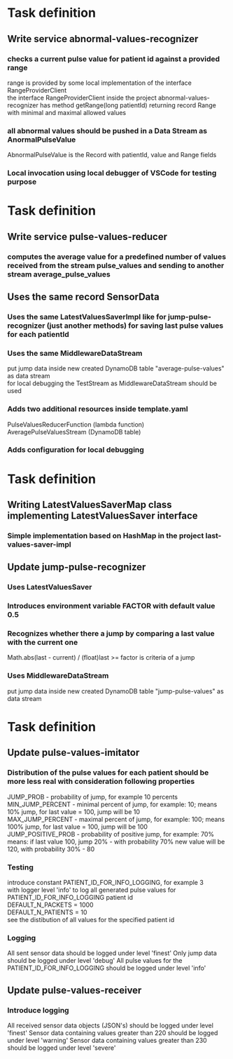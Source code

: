 # Task definition

## Write service abnormal-values-recognizer

### checks a current pulse value for patient id against a provided range

range is provided by some local implementation of the interface RangeProviderClient <br>
the interface RangeProviderClient inside the project abnormal-values-recognizer has method getRange(long patientId) returning record Range with minimal and maximal allowed values

### all abnormal values should be pushed in a Data Stream as AnormalPulseValue

AbnormalPulseValue is the Record with patientId, value and Range fields

### Local invocation using local debugger of VSCode for testing purpose

# Task definition

 ## Write service pulse-values-reducer
 ### computes the average value for a predefined number of values received from the stream pulse_values and sending to another stream average_pulse_values 
 ## Uses the same record SensorData
 ### Uses the same LatestValuesSaverImpl like for jump-pulse-recognizer (just another methods) for saving last pulse values for each patientId
 ### Uses the same MiddlewareDataStream
  put jump data inside new created DynamoDB table "average-pulse-values" as data stream <br>
  for local debugging the TestStream as  MiddlewareDataStream should be used 
 ### Adds two additional resources inside template.yaml
 PulseValuesReducerFunction (lambda function) <br>
 AveragePulseValuesStream (DynamoDB table)
 ### Adds configuration for local debugging

# Task definition

## Writing LatestValuesSaverMap class implementing LatestValuesSaver interface
### Simple implementation based on HashMap in the project last-values-saver-impl
## Update jump-pulse-recognizer
### Uses LatestValuesSaver 
### Introduces environment variable FACTOR with default value 0.5
### Recognizes whether there a jump by comparing a last value with the current one
Math.abs(last - current) / (float)last >= factor is criteria of a jump
### Uses MiddlewareDataStream
 put jump data inside new created DynamoDB table "jump-pulse-values" as data stream

# Task definition

## Update pulse-values-imitator
### Distribution of the pulse values for each patient should be more less real with consideration following properties
JUMP_PROB - probability of jump, for example 10 percents<br>
MIN_JUMP_PERCENT - minimal percent of jump, for example: 10; means 10% jump, for last value = 100, jump will be  10<br>
MAX_JUMP_PERCENT - maximal percent of jump, for example: 100; means 100% jump, for last value = 100, jump will be  100<br>
JUMP_POSITIVE_PROB - probability of positive jump, for example: 70% means: if last value 100, jump 20% - with probability 70% new value will be 120, with probability 30% - 80
### Testing
introduce constant PATIENT_ID_FOR_INFO_LOGGING, for example 3 <br>
with logger level 'info' to log all generated pulse values for PATIENT_ID_FOR_INFO_LOGGING patient id <br>
DEFAULT_N_PACKETS = 1000 <br>
DEFAULT_N_PATIENTS = 10 <br>
see the distibution of all values for the specified patient id
### Logging
All sent sensor data should be logged under level 'finest'
Only jump data should be logged under level 'debug'
All pulse values for the PATIENT_ID_FOR_INFO_LOGGING should be logged under level 'info'
## Update pulse-values-receiver
### Introduce logging
All received sensor data objects (JSON's) should be logged under level 'finest'
Sensor data containing values greater than 220 should be logged under level 'warning'
Sensor data containing values greater than 230 should be logged under level 'severe'